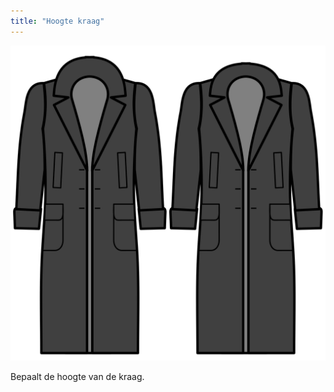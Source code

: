 ```yaml
---
title: "Hoogte kraag"
---
```


![Hoogte kraag](collarheight.svg)

Bepaalt de hoogte van de kraag.




